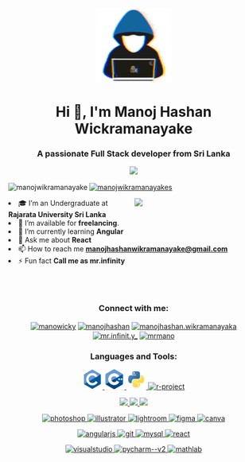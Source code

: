 <p align="center"><picture><img src = "https://github.com/0xAbdulKhalid/0xAbdulKhalid/raw/main/assets/mdImages/about_me.gif" width =150px></picture> </p>
<h1 align="center">Hi 👋, I'm Manoj Hashan Wickramanayake</h1>
<h3 align="center">A passionate Full Stack developer from Sri Lanka</h3>

<p align="center">
 <a href="https://github.com/manojwikramanayake"><img src="https://readme-typing-svg.herokuapp.com?lines=Always%20learning%20new%20things%20!&center=true&width=500&height=50"></a>
<p align="left"> <img src="https://komarev.com/ghpvc/?username=manojwikramanayake&label=Profile%20views&color=0e75b6&style=flat" alt="manojwikramanayake" /> 
 <a href="https://github.com/manojwikramanayake">
<img src="https://img.shields.io/github/followers/manojwikramanayake?label=Followers" alt="manojwikramanayakes" >
</a>
</p>
<p>
<picture> <img align="right" src="https://github.com/7oSkaaa/7oSkaaa/blob/main/Images/Right_Side.gif?raw=true" width = 250px></picture>
<li>🎓 I’m an Undergraduate at <b>Rajarata University Sri Lanka</b></li>
<li>🤝 I’m available for <b>freelancing</b>.</li>
<li>🌱 I’m currently learning <b>Angular</b></li>
<li>💬 Ask me about <b>React</b></li>

<li>📫 How to reach me <a href="https://mail.google.com/mail/u/0/#inbox?compose=lqrsmLLXKgBtbDWkGNcQmJWrGDPzDsTvLmCcSSlSThgxMwQFBnpBQptGMSmsqMzqhhVNHPrQWJnhpwrrT"><b>manojhashanwikramanayake@gmail.com</b></a></li>

<li>⚡ Fun fact <b>Call me as mr.infinity</b></li>
</p>
<br><br>
<h3 align="center">Connect with me:</h3><p align="center">
<a href="https://twitter.com/manowicky" target="blank"><img align="center" src="https://raw.githubusercontent.com/rahuldkjain/github-profile-readme-generator/master/src/images/icons/Social/twitter.svg" alt="manowicky" height="30" width="40" /></a>
<a href="https://linkedin.com/in/manojhashan" target="blank"><img align="center" src="https://raw.githubusercontent.com/rahuldkjain/github-profile-readme-generator/master/src/images/icons/Social/linked-in-alt.svg" alt="manojhashan" height="30" width="40" /></a>
<a href="https://fb.com/manojhashan.wikramanayaka" target="blank"><img align="center" src="https://raw.githubusercontent.com/rahuldkjain/github-profile-readme-generator/master/src/images/icons/Social/facebook.svg" alt="manojhashan.wikramanayaka" height="30" width="40" /></a>
<a href="https://instagram.com/mr.infinit.y_" target="blank"><img align="center" src="https://raw.githubusercontent.com/rahuldkjain/github-profile-readme-generator/master/src/images/icons/Social/instagram.svg" alt="mr.infinit.y_" height="30" width="40" /></a>
<a href="https://www.behance.net/mrmano" target="blank"><img align="center" src="https://raw.githubusercontent.com/rahuldkjain/github-profile-readme-generator/master/src/images/icons/Social/behance.svg" alt="mrmano" height="30" width="40" /></a>
</p>

<h3 align="center">Languages and Tools:</h3>
<p align="center"> 
<a href="https://www.cprogramming.com/" target="blank" rel="noreferrer"> <img src="https://raw.githubusercontent.com/devicons/devicon/master/icons/c/c-original.svg" alt="c" width="40" height="40"/> </a> <a href="https://www.w3schools.com/cpp/" target="blank" rel="noreferrer"> <img src="https://raw.githubusercontent.com/devicons/devicon/master/icons/cplusplus/cplusplus-original.svg" alt="cplusplus" width="40" height="40"/> </a> <a href="https://www.python.org" target="blank" rel="noreferrer"> <img src="https://raw.githubusercontent.com/devicons/devicon/master/icons/python/python-original.svg" alt="python" width="40" height="40"/> </a> 
<a href="https://www.r-project.org/" target="blank" rel="noreferrer"> <img src="https://img.icons8.com/fluency/48/r-project.png" alt="r-project" width="40" height="40"> </a></p>

<p align="center">
 <a href="https://www.w3.org/html/" target="_blank"> <img src="https://img.icons8.com/color/48/000000/html-5.png"/> </a> 
 <a href="https://www.w3schools.com/css/" target="_blank"> <img src="https://img.icons8.com/color/48/000000/css3.png"/> </a> 
<a href="https://developer.mozilla.org/en-US/docs/Web/JavaScript" target="_blank"> <img src="https://img.icons8.com/color/48/000000/javascript.png"/> </a> 
</p>
<p align="center">
<a href="https://www.photoshop.com/en" target="_blank" rel="noreferrer"> <img src="https://img.icons8.com/color/48/adobe-photoshop--v1.png" alt="photoshop" width="40" height="40"/> </a>
<a href="https://www.adobe.com/in/products/illustrator.html" target="_blank" rel="noreferrer"> <img src="https://img.icons8.com/color/48/adobe-illustrator--v1.png" alt="illustrator" width="40" height="40"/> </a>
<a href="https://www.lightroom.com/in/products/illustrator.html" target="_blank" rel="noreferrer"> <img src="https://img.icons8.com/color/48/000000/adobe-lightroom--v1.png" alt="lightroom" width="40" height="40"/> </a>
 <a href="https://www.figma.com/" target="_blank" rel="noreferrer"> <img src="https://img.icons8.com/color/48/figma--v1.png"  alt="figma" width="40" height="40"/> </a>
<a href="https://www.canva.com/" target="_blank" rel="noreferrer"> <img src="https://img.icons8.com/fluency/48/canva.png"  alt="canva" width="40" height="40"/></a>
</p>
<p align="center">
<a href="https://angular.io" target="_blank" rel="noreferrer"> <img src="https://img.icons8.com/color/48/angularjs.png" alt="angularjs" width="40" height="40"/> </a> 
<a href="https://git-scm.com/" target="_blank" rel="noreferrer"> <img src="https://img.icons8.com/color/48/git.png" alt="git" width="40" height="40"/> </a> 
<a href="https://www.mysql.com/" target="_blank" rel="noreferrer"> <img src="https://img.icons8.com/color/48/mysql-logo.png" alt="mysql" width="40" height="40"/> </a> 
<a href="https://reactjs.org/" target="_blank" rel="noreferrer"> <img src="https://img.icons8.com/color/48/react-native.png" alt="react" width="40" height="40"/> </a> </p>
</p>

<p align="center">
<a href="https:/https://code.visualstudio.com/" target="_blank"  rel="noreferrer"> <img src="https://img.icons8.com/color/48/visual-studio-code-2019.png" alt="visualstudio" width="40" height="40"/> </a> 
<a href="https://reactjs.org/" target="_blank" rel="noreferrer"> <img <img width="48" height="48" src="https://img.icons8.com/color/48/pycharm--v2.png" alt="pycharm--v2" width="40" height="40"/> </a> 
<a href="https://https://www.mathworks.com/" target="_blank" rel="noreferrer"> <img <img width="48" height="48" src="https://img.icons8.com/fluency/48/matlab.png"  alt="mathlab" width="40" height="40"/> </a> 
</p>

  
